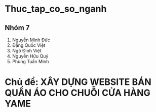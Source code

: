 # Thuc_tap_co_so_nganh
## Nhóm 7
1. Nguyễn Minh Đức
2. Đặng Quốc Việt
3. Ngô Đình Việt
4. Nguyễn Hữu Quý
5. Phùng Tuấn Minh

# Chủ đề: XÂY DỰNG WEBSITE BÁN QUẦN ÁO CHO CHUỖI CỬA HÀNG YAME





